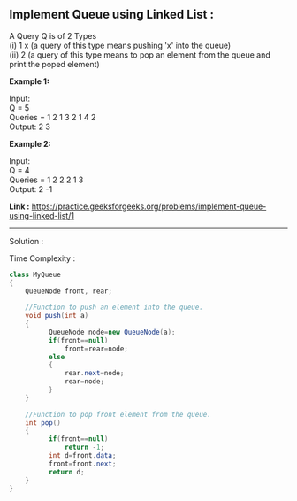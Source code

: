 ## Implement Queue using Linked List : 

A Query Q is of 2 Types <br/>
(i) 1 x   (a query of this type means  pushing 'x' into the queue) <br/>
(ii) 2     (a query of this type means to pop an element from the queue and print the poped element)

**Example 1:**

Input: <br/>
Q = 5 <br/>
Queries = 1 2 1 3 2 1 4 2 <br/>
Output: 2 3 <br/>


**Example 2:**

Input: <br/>
Q = 4 <br/>
Queries = 1 2 2 2 1 3  <br/>
Output: 2 -1 <br/>

**Link :** https://practice.geeksforgeeks.org/problems/implement-queue-using-linked-list/1


------------------------------------------------------------------------------------------------------------------------------------------------


Solution :

Time Complexity :

```java
class MyQueue
{
    QueueNode front, rear;
    
    //Function to push an element into the queue.
    void push(int a)
    {
          QueueNode node=new QueueNode(a);
          if(front==null)
              front=rear=node;
          else
          {
              rear.next=node;
              rear=node;
          }
    }
	
    //Function to pop front element from the queue.
    int pop()
    {
          if(front==null)
              return -1;
          int d=front.data;
          front=front.next;
          return d;
    }
}
```





